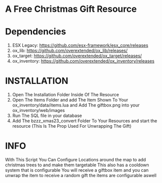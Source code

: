 # A Free Christmas Gift Resource

# Dependencies 
1. ESX Legacy: https://github.com/esx-framework/esx_core/releases
2. ox_lib:  https://github.com/overextended/ox_lib/releases/
3. ox_target: https://github.com/overextended/ox_target/releases/
4. ox_inventory: https://github.com/overextended/ox_inventory/releases




# INSTALLATION 
1. Open The Installation Folder Inside Of The Resource 
2. Open The Items Folder and add The Item Shown To Your ox_inventory/data/items.lua and Add The giftbox.png into your ox_inventory/web/images
3. Run The SQL file in your database 
4. Add The bzzz_xmas23_convert Folder To Your Resources and start the resource (This Is The Prop Used For Unwrapping The Gift)



# INFO 

With This Script You Can Configure Locations around the map to add christmas trees to and make them targetable This also has a cooldown system that is configurable You will receive a giftbox item and you can unwrap the item to receive a random gift the items are configurable aswell
